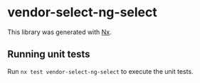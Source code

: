 # vendor-select-ng-select

This library was generated with [Nx](https://nx.dev).

## Running unit tests

Run `nx test vendor-select-ng-select` to execute the unit tests.
